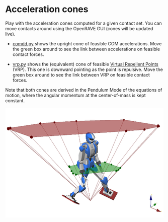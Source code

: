 # Acceleration cones

Play with the acceleration cones computed for a given contact set. You can move
contacts around using the OpenRAVE GUI (cones will be updated live).

- [comdd.py](comdd.py) shows the upright cone of feasible COM accelerations.
  Move the green box around to see the link between accelerations on
  feasible contact forces.

- [vrp.py](vrp.py) shows the (equivalent) cone of feasible [Virtual Repellent
  Points](http://dx.doi.org/10.1109/TRO.2015.2405592) (VRP). This one is
  downward pointing as the point is repulsive. Move the green box around to see
  the link between VRP on feasible contact forces.

Note that both cones are derived in the Pendulum Mode of the equations of
motion, where the angular momentum at the center-of-mass is kept constant.

<img src="illustration.png" height="350">
